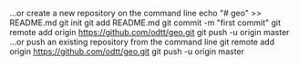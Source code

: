 …or create a new repository on the command line
echo "# geo" >> README.md
git init
git add README.md
git commit -m "first commit"
git remote add origin https://github.com/odtt/geo.git
git push -u origin master
…or push an existing repository from the command line
git remote add origin https://github.com/odtt/geo.git
git push -u origin master
